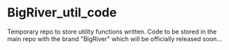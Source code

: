 # BigRiver_util_code

Temporary repo to store utility functions written. Code to be stored in the main repo with the brand "BigRiver" which will be officially released soon...
